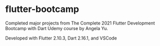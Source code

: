 # flutter-bootcamp
Completed major projects from The Complete 2021 Flutter Development Bootcamp with Dart Udemy course by Angela Yu.

Developed with Flutter 2.10.3, Dart 2.16.1, and VSCode
